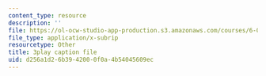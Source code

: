 ```yaml
---
content_type: resource
description: ''
file: https://ol-ocw-studio-app-production.s3.amazonaws.com/courses/6-046j-introduction-to-algorithms-sma-5503-fall-2005/d256a1d26b3942000f0a4b54045609ec_whjt_N9uYFI.srt
file_type: application/x-subrip
resourcetype: Other
title: 3play caption file
uid: d256a1d2-6b39-4200-0f0a-4b54045609ec
---
```

